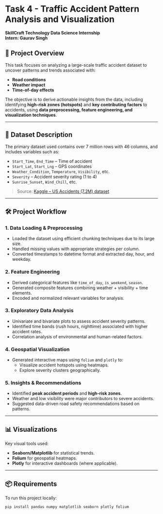 # Task 4 - Traffic Accident Pattern Analysis and Visualization  
**SkillCraft Technology Data Science Internship**  
**Intern: Gaurav Singh**

## 📌 Project Overview

This task focuses on analyzing a large-scale traffic accident dataset to uncover patterns and trends associated with:

- **Road conditions**
- **Weather impact**
- **Time-of-day effects**

The objective is to derive actionable insights from the data, including identifying **high-risk zones (hotspots)** and **key contributing factors** to accidents, using **data preprocessing, feature engineering, and visualization techniques**.

---

## 📁 Dataset Description

The primary dataset used contains over 7 million rows with 46 columns, and includes variables such as:

- `Start_Time`, `End_Time` – Time of accident
- `Start_Lat`, `Start_Lng` – GPS coordinates
- `Weather_Condition`, `Temperature`, `Visibility`, etc.
- `Severity` – Accident severity rating (1 to 4)
- `Sunrise_Sunset`, `Wind_Chill`, etc.

> Source: [Kaggle – US Accidents (7.2M) dataset](https://www.kaggle.com/datasets/sobhanmoosavi/us-accidents)

---

## 🛠️ Project Workflow

### 1. **Data Loading & Preprocessing**
- Loaded the dataset using efficient chunking techniques due to its large size.
- Handled missing values with appropriate strategies per column.
- Converted timestamps to datetime format and extracted day, hour, and weekday.

### 2. **Feature Engineering**
- Derived categorical features like `time_of_day`, `is_weekend`, `season`.
- Generated composite features combining weather + visibility + time elements.
- Encoded and normalized relevant variables for analysis.

### 3. **Exploratory Data Analysis**
- Univariate and bivariate plots to assess accident severity patterns.
- Identified time bands (rush hours, nighttime) associated with higher accident rates.
- Correlation analysis of environmental and human-related factors.

### 4. **Geospatial Visualization**
- Generated interactive maps using `folium` and `plotly` to:
  - Visualize accident hotspots using heatmaps.
  - Explore severity clusters geographically.

### 5. **Insights & Recommendations**
- Identified **peak accident periods** and **high-risk zones**.
- Weather and low visibility were major contributors to severe accidents.
- Suggested data-driven road safety recommendations based on patterns.

---

## 📊 Visualizations

Key visual tools used:
- **Seaborn/Matplotlib** for statistical trends.
- **Folium** for geospatial heatmaps.
- **Plotly** for interactive dashboards (where applicable).

---

## 📦 Requirements

To run this project locally:

```bash
pip install pandas numpy matplotlib seaborn plotly folium

